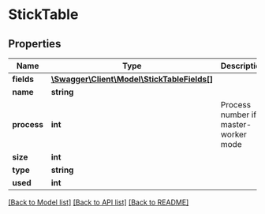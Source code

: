 # StickTable

## Properties
Name | Type | Description | Notes
------------ | ------------- | ------------- | -------------
**fields** | [**\Swagger\Client\Model\StickTableFields[]**](StickTableFields.md) |  | [optional] 
**name** | **string** |  | [optional] 
**process** | **int** | Process number if master-worker mode | [optional] 
**size** | **int** |  | [optional] 
**type** | **string** |  | [optional] 
**used** | **int** |  | [optional] 

[[Back to Model list]](../../README.md#documentation-for-models) [[Back to API list]](../../README.md#documentation-for-api-endpoints) [[Back to README]](../../README.md)

